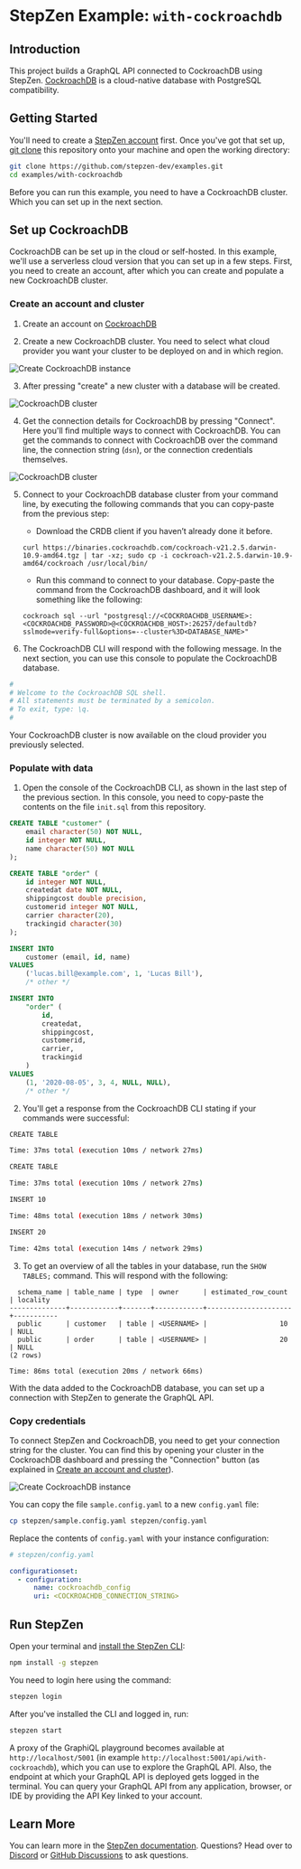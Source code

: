 # StepZen Example: `with-cockroachdb`

## Introduction

This project builds a GraphQL API connected to CockroachDB using StepZen. [CockroachDB](https://www.cockroachlabs.com/get-started-cockroachdb/) is a cloud-native database with PostgreSQL compatibility.

## Getting Started

You'll need to create a [StepZen account](https://stepzen.com/request-invite) first. Once you've got that set up, [git clone](https://www.atlassian.com/git/tutorials/setting-up-a-repository/git-clone) this repository onto your machine and open the working directory:

```bash
git clone https://github.com/stepzen-dev/examples.git
cd examples/with-cockroachdb
```

Before you can run this example, you need to have a CockroachDB cluster. Which you can set up in the next section.

## Set up CockroachDB

CockroachDB can be set up in the cloud or self-hosted. In this example, we'll use a serverless cloud version that you can set up in a few steps. First, you need to create an account, after which you can create and populate a new CockroachDB cluster.

### Create an account and cluster

1. Create an account on [CockroachDB](https://cockroachlabs.cloud/signup)

2. Create a new CockroachDB cluster. You need to select what cloud provider you want your cluster to be deployed on and in which region.

![Create CockroachDB instance](./assets/setup-cockroachdb-1.png)

3. After pressing "create" a new cluster with a database will be created.

![CockroachDB cluster](./assets/setup-cockroachdb-2.png)

4. Get the connection details for CockroachDB by pressing "Connect". Here you'll find multiple ways to connect with CockroachDB. You can get the commands to connect with CockroachDB over the command line, the connection string (`dsn`), or the connection credentials themselves.

![CockroachDB cluster](./assets/setup-cockroachdb-3.png)

5. Connect to your CockroachDB database cluster from your command line, by executing the following commands that you can copy-paste from the previous step:

   - Download the CRDB client if you haven’t already done it before.

   `curl https://binaries.cockroachdb.com/cockroach-v21.2.5.darwin-10.9-amd64.tgz | tar -xz; sudo cp -i cockroach-v21.2.5.darwin-10.9-amd64/cockroach /usr/local/bin/`

   - Run this command to connect to your database. Copy-paste the command from the CockroachDB dashboard, and it will look something like the following:

   `cockroach sql --url "postgresql://<COCKROACHDB_USERNAME>:<COCKROACHDB_PASSWORD>@<COCKROACHDB_HOST>:26257/defaultdb?sslmode=verify-full&options=--cluster%3D<DATABASE_NAME>"`

6. The CockroachDB CLI will respond with the following message. In the next section, you can use this console to populate the CockroachDB database.

```bash
#
# Welcome to the CockroachDB SQL shell.
# All statements must be terminated by a semicolon.
# To exit, type: \q.
#
```

Your CockroachDB cluster is now available on the cloud provider you previously selected.

### Populate with data

1. Open the console of the CockroachDB CLI, as shown in the last step of the previous section. In this console, you need to copy-paste the contents on the file `init.sql` from this repository.

```sql
CREATE TABLE "customer" (
    email character(50) NOT NULL,
    id integer NOT NULL,
    name character(50) NOT NULL
);

CREATE TABLE "order" (
    id integer NOT NULL,
    createdat date NOT NULL,
    shippingcost double precision,
    customerid integer NOT NULL,
    carrier character(20),
    trackingid character(30)
);

INSERT INTO
    customer (email, id, name)
VALUES
    ('lucas.bill@example.com', 1, 'Lucas Bill'),
    /* other */

INSERT INTO
    "order" (
        id,
        createdat,
        shippingcost,
        customerid,
        carrier,
        trackingid
    )
VALUES
    (1, '2020-08-05', 3, 4, NULL, NULL),
    /* other */
```

2. You'll get a response from the CockroachDB CLI stating if your commands were successful:

```bash
CREATE TABLE

Time: 37ms total (execution 10ms / network 27ms)

CREATE TABLE

Time: 37ms total (execution 10ms / network 27ms)

INSERT 10

Time: 48ms total (execution 18ms / network 30ms)

INSERT 20

Time: 42ms total (execution 14ms / network 29ms)
```

3. To get an overview of all the tables in your database, run the `SHOW TABLES;` command. This will respond with the following:

```
  schema_name | table_name | type  | owner      | estimated_row_count | locality
--------------+------------+-------+------------+---------------------+-----------
  public      | customer   | table | <USERNAME> |                  10 | NULL
  public      | order      | table | <USERNAME> |                  20 | NULL
(2 rows)

Time: 86ms total (execution 20ms / network 66ms)
```

With the data added to the CockroachDB database, you can set up a connection with StepZen to generate the GraphQL API.

### Copy credentials

To connect StepZen and CockroachDB, you need to get your connection string for the cluster. You can find this by opening your cluster in the CockroachDB dashboard and pressing the "Connection" button (as explained in [Create an account and cluster](#create-an-account-and-cluster)).

![Create CockroachDB instance](./assets/setup-cockroachdb-4.png)

You can copy the file `sample.config.yaml` to a new `config.yaml` file:

```bash
cp stepzen/sample.config.yaml stepzen/config.yaml
```

Replace the contents of `config.yaml` with your instance configuration:

```yaml
# stepzen/config.yaml

configurationset:
  - configuration:
      name: cockroachdb_config
      uri: <COCKROACHDB_CONNECTION_STRING>
```

## Run StepZen

Open your terminal and [install the StepZen CLI](https://stepzen.com/docs/quick-start/install-and-setup):

```bash
npm install -g stepzen
```

You need to login here using the command:

```bash
stepzen login
```

After you've installed the CLI and logged in, run:

```bash
stepzen start
```

A proxy of the GraphiQL playground becomes available at `http://localhost/5001` (in example `http://localhost:5001/api/with-cockroachdb`), which you can use to explore the GraphQL API. Also, the endpoint at which your GraphQL API is deployed gets logged in the terminal. You can query your GraphQL API from any application, browser, or IDE by providing the API Key linked to your account.

## Learn More

You can learn more in the [StepZen documentation](https://stepzen.com/docs). Questions? Head over to [Discord](https://discord.gg/9k2VdPn2FR) or [GitHub Discussions](https://github.com/stepzen-dev/examples/discussions) to ask questions.
